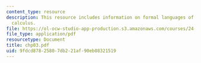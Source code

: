 ```yaml
---
content_type: resource
description: This resource includes information on formal languages of the sentential
  calculus.
file: https://ol-ocw-studio-app-production.s3.amazonaws.com/courses/24-241-logic-i-fall-2005/9fdcd87825807db221af90eb08321519_chp03.pdf
file_type: application/pdf
resourcetype: Document
title: chp03.pdf
uid: 9fdcd878-2580-7db2-21af-90eb08321519
---
```

